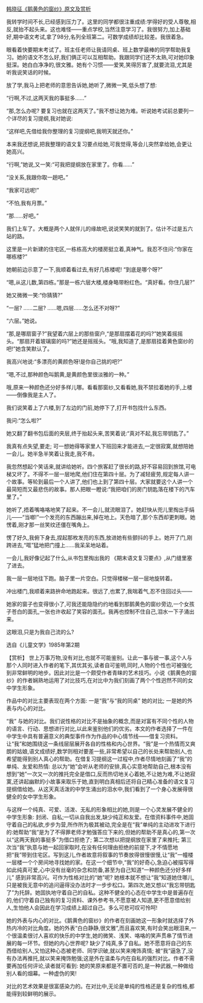 [韩晓征《鹅黄色的窗纱》原文及赏析](https://www.vrrw.net/wx/15309.html)

我转学时间不长,已经感到压力了。这里的同学都很注重成绩:学得好的受人尊敬,相反,就抬不起头来。这也难怪——重点学校,当然注意学习了。我很努力,加上基础好,期中语文考试,拿了98分,名列全班第二。可数学成绩却比较差。我很着急。

眼看着快要期末考试了。班主任老师让我请同桌、班上数学最棒的同学帮助我复习。她的语文不怎么好,我们俩正可以互相帮助。我跟同学们还不太熟,可对她印象挺深。她白白净净的,很文雅。她有个习惯——爱笑,笑得厉害了,就要流泪,尤其是听我说笑话的时候。

放了学,我马上把老师的意思告诉她,她听了,微微一笑,低头想了想:

“行啊,不过,这两天我的事挺多……”

“那,怎么办呢? 要复习也就在这两天了。”我不想让她为难。听说她考试前总要列一个详尽的复习提纲,我对她说:

“这样吧,先借给我你整理的复习提纲吧,我明天就还你。”

本来我还想说,把我整理的语文复习要点给她,可我觉得,等会儿突然拿给她,会更让她高兴。

“行啊,”她说,又一笑:“可我把提纲放在家里了。你看……”

“没关系,我跟你取一趟吧。”

“我家可远呢!”

“不怕,我有月票。”

“那……好吧。”

我们上车了。大概是两个人就伴儿的缘故吧,说说笑笑的就到了。估计不过是五六站的路。

这里是一片新建的住宅区,一栋栋高大的楼房挺立着,真神气。我忍不住问:“你家在哪栋楼?”

她朝前边示意了一下,我顺着看过去,有好几栋楼呢! “到底是哪个呀?”

“嗯,从这儿数,第四栋。”那是一栋六层大楼,楼身略带粉红色。“真好看。你住几层?”

她又微微一笑:“你猜猜?”

“一层? ……二层? ……嗯,四层……怎么还不对呀?”

“六层。”她说。

“那,是哪扇窗子?”我望着六层上的那些窗户,“是那扇摆着花的吗?”她笑着摇摇头。“那扇开着玻璃窗的吗?”她还是摇摇头。“哦,我知道了,是那扇挂着黄色窗纱的吧!”她含笑默认了。

我高兴地说:“多漂亮的黄颜色呀!是你自己挑的吧?”

“嗯,不过,那种颜色叫鹅黄,是黄颜色里很淡雅的一种。”

哦,原来一种颜色还分好多样儿哪。看看那窗纱,又看看她,我不禁拉着她的手,上楼——倒像我是主人了。

我们说笑着上了六楼,到了左边的门前,她停下了,打开书包找什么东西。

我问:“怎么啦?”

她又翻了翻书包后面的夹层,终于抬起头来,苦笑着说:“真对不起,我忘带钥匙了。”

我真有点失望,要走; 可一想她得等家里人下班回来才能进去,一定很寂寞,就想陪她一会儿。她半急半笑着让我走,我不肯。

我忽然想起个笑话来,就讲给她听。四个旅客赶了很长的路,好不容易回到旅馆,可电梯又坏了。不得不一层一层地爬,他们住在第四十层。为了减轻疲劳,规定每人讲一个故事。等轮到最后一个人讲了,他们也上到了第四十层。大家就要这个人讲一个最简短而又最悲伤的故事。那人把眼一瞪说:“我把咱们的房门钥匙落在楼下的汽车里了。”

她听了,捂着嘴咯咯地笑了起来。不一会儿,就流眼泪了。她赶快从兜儿里掏出手绢儿——“当啷!”一个发亮的东西蹦出来,掉在地上。天色暗了,那个东西却更刺眼。她愣着,刚才那一丝笑纹还僵在嘴角上。

愣了好久,我俯下身去,捏起那枚发亮的东西,放进她有些颤抖的手上。她开了门,刚跨进去,“哐”猛地把门撞上……我呆呆地站着。

一会儿,我好像记起了什么,从书包里掏出我的 《期末语文复习要点》,从门缝里塞了进去。

我一层一层地往下跑。脑子里一片空白。只觉得楼梯一层一层地旋转着。

冲出楼门,我顺着来路拚命地跑起来。很远了,也累了,我喘着气,忍不住回过头——

她家的窗子也变得很小了,可我还能隐隐约约地看到那鹅黄色的窗纱旁边,一个女孩子苍白的面孔,一张也许收起了笑容的面孔。我再也控制不住自己,泪水一下子涌出来。

这眼泪,只是为我自己流的么?

选自《儿童文学》1985年第2期



【赏析】 世上万事万物,没有对比,也就不可能鉴别。让此一事与彼一事,这个人与那个人同时进入作者的笔下,其优其劣,读者自可鉴明,同时,人物的个性也可被强化到非常鲜明的地步。因此对比是一个颇受作者青睐的艺术技巧。小说《鹅黄色的窗纱》的作者娴熟地运用了对比技巧,在对比中为我们刻画了两个个性迥然不同的女中学生形象。

作品中的对比主要表现在两个方面: 一是“我”与“我的同桌” 她的对比; 一是她的外表与内心的对比。

“我” 与她的对比。我们说性格的对比不是抽象的概念,而是对富有不同个性的人物的语言、行动、思想进行对比,以此来鉴别他们的优劣。本文的作者选择了一件在中学生中具有普遍意义的典型事件作为作品的中心情节线——借复习资料。让“我”和她围绕这一条线层层展开各自的性格和内心世界。“我”是一个热情而又爽朗的姑娘,语文成绩好,数学则相对要差一些,非常希望以自己的长处来帮助别人,也希望能得到别人真心的帮助。在借复习提纲这一过程中,作者尽情地刻画了“我”的单纯、友爱和热情: 总以为“她”会听从老师的安排,真心实意地帮助自己,根本没有想到“她”一次又一次的推托完全是借口,反而热切地关心着她,不让她为难,不让她寂寞,还讲起幽默的小故事来取乐于她,直到明白真相后还将自己精心准备的语文复习提纲借给她。从这天真活泼的中学生涌出的泪水中,我们看到了一个身心发展得很健全的女中学生形象。

与这样一个纯真、可爱、活泼、无私的形象相比的她,则是一个心灵发展不健全的中学生形象: 封闭、自私;一切从自我出发,缺少纯正和友爱。在借资料事件中,她固守着自己的私欲,步步为营,所作所为极其被动,完全是在“我”单纯的主动进攻下进行的:她帮助“我”是为了不得罪老师才勉强答应下来的,但她的帮助不是真心的,第一次以“这两天我的事挺多”为借口拒绝了; 第二次想以把提纲放在家里了来推托; 第三次当“我”执意与她一起回家取时,在没有任何理由拒绝的前提下,才不情愿地把“我”带到住宅区。写到这儿,作者故意将叙事的节奏放得很慢很慢,让“我”一幢楼一层楼一个个房间地寻找她的家。在这一个细节中,“我”的好奇心,急迫心被描写得如此纯真可爱,心中没有丝毫的杂念和防备,甚至为自己知道“一种颜色还分好多样儿” 感到非常高兴。可作为性格对比的“她”呢? 她根本就不想让“我”知道她住哪儿,只是被我无意中的追问逼得没办法时才一步步松口。第四次,她又想以“我忘带钥匙了”为托辞。她固执地守着自己的自私。这种不健全的心态在中学生中是普遍存在的,他们守着自己独有的复习资料、课外参考书,不愿意被人知道,更不愿意借给别人,生怕他人会因此在学习成绩上超过自己。多么可悲可叹可怜呵!

她的外表与内心的对比。《鹅黄色的窗纱》的作者在刻画她这一形象时就选择了外热内冷的对比角度。她的外表“白白静静,很文雅”,而且喜欢笑,有时会笑出眼泪来,一个很温柔很讨人喜欢的快乐的中学生,她的微笑、浅笑、咯咯的笑声贯串了情节进展的每一环节。但她的内心世界呢? 缺少了纯真,多了自私。她不愿意将自己的东西借给别人,又怕这种心态被老师、同学识破,就以笑来掩饰真情; 被“我”逼急了,没有办法再推托,就以笑来掩饰勉强;这是外在温柔与内在自私的强烈对比。作者不需要再加任何评论,读者就可看到: 她的笑原来都是不置可否的,是一种武器,一种做给别人看的烟幕。一种虚伪的笑!

对比的艺术效果是很富感染力的。在对比中,无论是单纯的性格还是复杂的性格,都能得到较鲜明的展示。

